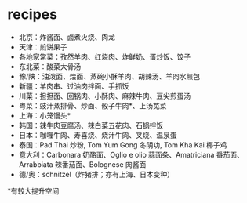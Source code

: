 # recipes
- 北京：炸酱面、卤煮火烧、肉龙
- 天津：煎饼果子
- 各地家常菜：孜然羊肉、红烧肉、炸鲜奶、蛋炒饭、饺子
- 东北菜：酸菜大骨汤
- 豫/陕：油泼面、烩面、蒸碗小酥羊肉、胡辣汤、羊肉水煎包
- 新疆：羊肉串、过油肉拌面、手抓饭
- 川菜：担担面、回锅肉、小酥肉、麻辣牛肉、豆尖煎蛋汤
- 粤菜：豉汁蒸排骨、炒面、骰子牛肉\*、上汤苋菜
- 上海：小笼馒头\*
- 韩国：辣牛肉豆腐汤、辣白菜五花肉、石锅拌饭
- 日本：咖喱牛肉、寿喜烧、烧汁牛肉、叉烧、温泉蛋
- 泰国：Pad Thai 炒粉, Tom Yum Gong 冬阴功, Tom Kha Kai 椰子鸡
- 意大利：Carbonara 奶酪面、Oglio e olio 蒜面条、Amatriciana 番茄面、Arrabbiata 辣番茄面、Bolognese 肉酱面
- 德/奥：schnitzel（炸猪排；亦有上海、日本变种）

\*有较大提升空间
